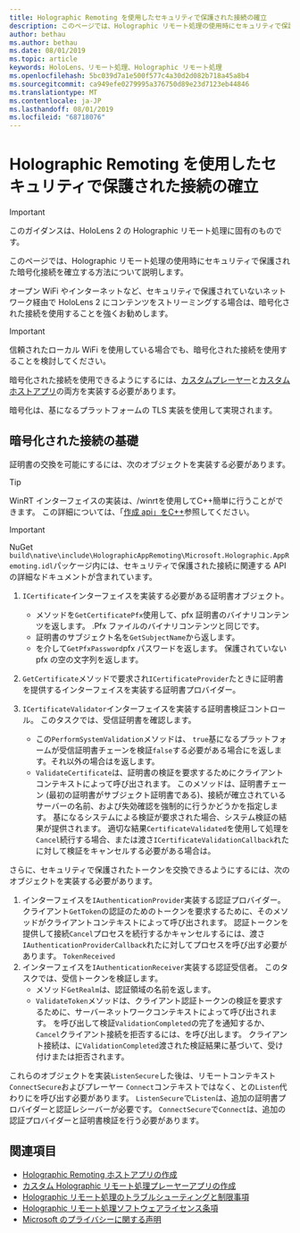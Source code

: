 ```yaml
---
title: Holographic Remoting を使用したセキュリティで保護された接続の確立
description: このページでは、Holographic リモート処理の使用時にセキュリティで保護された暗号化接続を確立する方法について説明します。
author: bethau
ms.author: bethau
ms.date: 08/01/2019
ms.topic: article
keywords: HoloLens、リモート処理、Holographic リモート処理
ms.openlocfilehash: 5bc039d7a1e500f577c4a30d2d082b718a45a8b4
ms.sourcegitcommit: ca949efe0279995a376750d89e23d7123eb44846
ms.translationtype: MT
ms.contentlocale: ja-JP
ms.lasthandoff: 08/01/2019
ms.locfileid: "68718076"
---
```

# <a name="establishing-a-secure-connection-with-holographic-remoting"></a>Holographic Remoting を使用したセキュリティで保護された接続の確立

>[!IMPORTANT]
>このガイダンスは、HoloLens 2 の Holographic リモート処理に固有のものです。

このページでは、Holographic リモート処理の使用時にセキュリティで保護された暗号化接続を確立する方法について説明します。

オープン WiFi やインターネットなど、セキュリティで保護されていないネットワーク経由で HoloLens 2 にコンテンツをストリーミングする場合は、暗号化された接続を使用することを強くお勧めします。

>[!IMPORTANT]
>信頼されたローカル WiFi を使用している場合でも、暗号化された接続を使用することを検討してください。

暗号化された接続を使用できるようにするには、[カスタムプレーヤー](holographic-remoting-create-player.md)と[カスタムホストアプリ](holographic-remoting-create-host.md)の両方を実装する必要があります。

暗号化は、基になるプラットフォームの TLS 実装を使用して実現されます。

## <a name="basics-of-an-encrypted-connection"></a>暗号化された接続の基礎

証明書の交換を可能にするには、次のオブジェクトを実装する必要があります。

>[!TIP]
>WinRT インターフェイスの実装は、/winrtを使用してC++簡単に行うことができます。 この詳細については、「[作成 api」をC++](https://docs.microsoft.com/en-us/windows/uwp/cpp-and-winrt-apis/author-apis)参照してください。

>[!IMPORTANT]
>NuGet ```build\native\include\HolographicAppRemoting\Microsoft.Holographic.AppRemoting.idl```パッケージ内には、セキュリティで保護された接続に関連する API の詳細なドキュメントが含まれています。

1) ```ICertificate```インターフェイスを実装する必要がある証明書オブジェクト。

    * メソッドを```GetCertificatePfx```使用して、pfx 証明書のバイナリコンテンツを返します。 .Pfx ファイルのバイナリコンテンツと同じです。
    * 証明書のサブジェクト名を```GetSubjectName```から返します。
    * を介して```GetPfxPassword```pfx パスワードを返します。 保護されていない pfx の空の文字列を返します。

2) ```GetCertificate```メソッドで要求され```ICertificateProvider```たときに証明書を提供するインターフェイスを実装する証明書プロバイダー。

3) ```ICertificateValidator```インターフェイスを実装する証明書検証コントロール。 このタスクでは、受信証明書を確認します。
    * この```PerformSystemValidation```メソッドは、 ```true```基になるプラットフォームが受信証明書チェーンを検証```false```する必要がある場合にを返します。それ以外の場合はを返します。
    * ```ValidateCertificate```は、証明書の検証を要求するためにクライアントコンテキストによって呼び出されます。 このメソッドは、証明書チェーン (最初の証明書がサブジェクト証明書である)、接続が確立されているサーバーの名前、および失効確認を強制的に行うかどうかを指定します。 基になるシステムによる検証が要求された場合、システム検証の結果が提供されます。 適切な結果```CertificateValidated```を使用して処理を```Cancel```続行する場合、または渡さ```ICertificateValidationCallback```れたに対して検証をキャンセルする必要がある場合は。

さらに、セキュリティで保護されたトークンを交換できるようにするには、次のオブジェクトを実装する必要があります。

1) インターフェイスを```IAuthenticationProvider```実装する認証プロバイダー。 クライアント```GetToken```の認証のためのトークンを要求するために、そのメソッドがクライアントコンテキストによって呼び出されます。 認証トークンを提供して接続```Cancel```プロセスを続行するかキャンセルするには、渡さ```IAuthenticationProviderCallback```れたに対してプロセスを呼び出す必要があります。 ```TokenReceived```
2) インターフェイスを```IAuthenticationReceiver```実装する認証受信者。 このタスクでは、受信トークンを検証します。
    * メソッド```GetRealm```は、認証領域の名前を返します。
    * ```ValidateToken```メソッドは、クライアント認証トークンの検証を要求するために、サーバーネットワークコンテキストによって呼び出されます。 を呼び出して検証```ValidationCompleted```の完了を通知するか、 ```Cancel```クライアント接続を拒否するには、を呼び出します。 クライアント接続は、に```ValidationCompleted```渡された検証結果に基づいて、受け付けまたは拒否されます。 

これらのオブジェクトを実装```ListenSecure```した後は、リモートコンテキスト```ConnectSecure```およびプレーヤー ```Connect```コンテキストではなく、との```Listen```代わりにを呼び出す必要があります。 ```ListenSecure```で```Listen```は、追加の証明書プロバイダーと認証レシーバーが必要です。 ```ConnectSecure```で```Connect```は、追加の認証プロバイダーと証明書検証を行う必要があります。

## <a name="see-also"></a>関連項目
* [Holographic Remoting ホストアプリの作成](holographic-remoting-create-host.md)
* [カスタム Holographic リモート処理プレーヤーアプリの作成](holographic-remoting-create-player.md)
* [Holographic リモート処理のトラブルシューティングと制限事項](holographic-remoting-troubleshooting.md)
* [Holographic リモート処理ソフトウェアライセンス条項](https://docs.microsoft.com/en-us/legal/mixed-reality/microsoft-holographic-remoting-software-license-terms)
* [Microsoft のプライバシーに関する声明](https://go.microsoft.com/fwlink/?LinkId=521839)